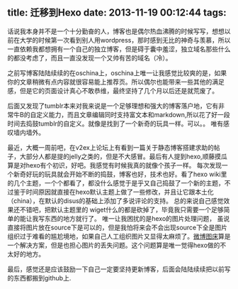 title: 迁移到Hexo
date: 2013-11-19 00:12:44
tags: 
---

话说我本身并不是一个十分勤奋的人，博客也是偶尔热血沸腾的时候写写，想想以前在大学的时候第一次看到别人用wordpress，那时感到无比的神奇与羡慕，所以一直依赖我都想拥有一个自己的独立博客，但是碍于囊中羞涩，独立域名那些什么的都没考虑了，而且一直没发现一个又帅有苦的域名（冷）。

之前写博客陆陆续续的在oschina上，oschina上唯一让我感觉比较爽的是，如果你的文章稍微有点内容就很容易能上推荐页。所以偶尔也能带来一些其他的满足感，但是它的页面设计真心不敢恭维，最终坚持了几个月以后还是就荒废了。

后面又发现了tumblr本来对我来说是一个足够理想和强大的博客落户地，它有非常牛B的自定义能力，而且文章编辑同时支持富文本和markdown,所以花了好一段时间去捣鼓tumblr的自定义。就像是找到了一个新奇的玩具一样。可以。。 唯有感叹墙内墙外。

最近，大概一周前吧，在v2ex上论坛上有看到一篇关于静态博客搭建求助的帖子，大部分人都是提的jelly之类的，但是不大感冒。最后有人提到hexo,顺藤摸瓜算是对hexo有个初识，好吧。我感觉有时候我真的就像个孩子一样。 每次发现一个新奇好玩的玩具就会开始不断的捣鼓，博客也好，技术也好。看了hexo wiki里的几个主题，一个个都看了，都没什么感觉于是乎又自己捣鼓了一个新的主题，不过鉴于时间原因就直接在hexo默认主题上做了一些修改，并且让它跟本土化（china），在默认的disus的基础上添加了多说评论的支持。 总的来说自己感觉效果还不错吧，把默认主题里的 wiget什么的都是砍掉了，毕竟我只需要一个足够简单的能让我写东西的地方就行了。 唯一让我困扰的是hexo的图片处理问题， 虽说直接将图片放在source下是可以的，但是我怕将来会不会出现source下全是图片组织过于难看的尴尬境地，如果自己人工组织图片又显得太麻烦了。[微博图床](http://weibotuchuang.sinaapp.com)算是一个解决方案，但是也担心图片的丢失问题。这个问题算是唯一觉得hexo做的不太好的地方。


最后，感觉还是应该鼓励一下自己一定要坚持更新博客，后面会陆陆续续把以前写的东西都搬到github上.
